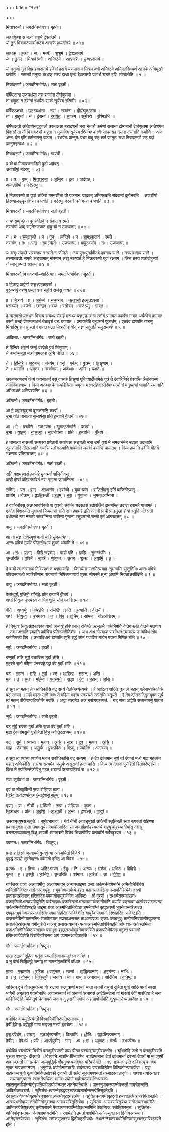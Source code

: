 +++
title = "१०१"

+++


मित्रावरुणौ। जमदग्निर्भार्गवः। बृहती।

ऋध॑गि॒त्था स मर्त्यः॑ शश॒मे दे॒वता॑तये ।  
यो नू॒नं मि॒त्रावरु॑णाव॒भिष्ट॑य आच॒क्रे ह॒व्यदा॑तये ॥ ०१॥

ऋध॑क् । इ॒त्था । सः । मर्त्यः॑ । श॒श॒मे । दे॒वऽता॑तये ।  
यः । नू॒नम् । मि॒त्रावरु॑णौ । अ॒भिष्ट॑ये । आ॒ऽच॒क्रे । ह॒व्यऽदा॑तये ॥

यो मनुष्यो नूनं क्षिप्रं हव्यदातये हविषां प्रदात्रे यजमानाय मित्रावरुणौ अभिष्टये अभिमतसिध्यर्थं आचके अभिमुखौ करोति । समर्त्यो मनुष्यः ऋधक् सत्यं इत्था इत्थं देवतातये यज्ञार्थं शशमे हविः संस्करोति ॥ १ ॥

मित्रावरुणौ। जमदग्निर्भार्गवः। सतो बृहती।

वर्षि॑ष्ठक्षत्रा उरु॒चक्ष॑सा॒ नरा॒ राजा॑ना दीर्घ॒श्रुत्त॑मा ।  
ता बा॒हुता॒ न दं॒सना॑ रथर्यतः सा॒कं सूर्य॑स्य र॒श्मिभिः॑ ॥ ०२॥

वर्षि॑ष्ठऽक्षत्रौ । उ॒रु॒ऽचक्ष॑सा । नरा॑ । राजा॑ना । दी॒र्घ॒श्रुत्ऽत॑मा ।  
ता । बा॒हुता॑ । न । दं॒सना॑ । र॒थ॒र्य॒तः॒ । सा॒कम् । सूर्य॑स्य । र॒श्मिऽभिः॑ ॥

वर्षिष्ठक्षत्रौ अतिशयेनवृद्धबलौ उरुचक्षसा महादर्शनौ नरा नेतारौ कर्मणां राजाना दीप्यमानौ दीर्घश्रुत्तमा अतिशयेन विद्वांसौ ता तौ मित्रावरुणौ बाहुता न भुजाविव सूर्यस्यरश्मिभिः करणैः साकं सह दंसना दंसनानि कर्माणि । अपः अप्नः दंस इति कर्मनामसु पाठात् । रथर्यतः प्राप्नुतः यथा बाहू सह कर्म प्राप्नुतः तथा मित्रावरुणौ सह यज्ञं प्राप्नुतइत्यर्थः ॥ २ ॥

मित्रावरुणौ। जमदग्निर्भार्गवः। गायत्री।

प्र यो वां॑ मित्रावरुणाजि॒रो दू॒तो अद्र॑वत् ।  
अयः॑शीर्षा॒ मदे॑रघुः ॥ ०३॥

प्र । यः । वा॒म् । मि॒त्रा॒व॒रु॒णा॒ । अ॒जि॒रः । दू॒तः । अद्र॑वत् ।  
अयः॑ऽशीर्षा । मदे॑ऽरघुः ॥

हे मित्रावरुणौ वां युवां अजिरो गमनशीलो यो यजमानः प्राद्रवत् अभिगच्छति सदेवानां दूतोभवति । अयःशीर्षा हिरण्यालङ्कृतशिराश्च भवति । मदेरघुः मदकरे धने गन्ताच भवति ॥ ३ ॥

मित्रावरुणौ। जमदग्निर्भार्गवः। सतो बृहती।

न यः स॒म्पृच्छे॒ न पुन॒र्हवी॑तवे॒ न सं॑वा॒दाय॒ रम॑ते ।  
तस्मा॑न्नो अ॒द्य समृ॑तेरुरुष्यतं बा॒हुभ्यां॑ न उरुष्यतम् ॥ ०४॥

न । यः । स॒म्ऽपृच्छे॑ । न । पुनः॑ । हवी॑तवे । न । स॒म्ऽवा॒दाय॑ । रम॑ते ।  
तस्मा॑त् । नः॒ । अ॒द्य । सम्ऽऋ॑तेः । उ॒रु॒ष्य॒त॒म् । बा॒हुऽभ्या॑म् । नः॒ । उ॒रु॒ष्य॒त॒म् ॥

यः शत्रुः संपृच्छे संप्रश्नाय न रमते न क्रीडते । नच पुनःपुनर्हवीतवे हवनाय रमते । नचसंवादाय रमते । तस्माच्छत्रोः समृतेः सङ्ग्रामात् नोस्मान् अद्य उरुष्यतं हे मित्रावरुणौ युवां रक्षतम् । किंच तस्य शत्रोर्बाहुभ्यां नोस्मानुरुष्यतं रक्षतम् ॥ ४ ॥

मित्रावरुणौ;मित्रावरुणौ~आदित्याः। जमदग्निर्भार्गवः। बृहती।

प्र मि॒त्राय॒ प्रार्य॒म्णे स॑च॒थ्य॑मृतावसो ।  
व॒रू॒थ्यं१॒॑ वरु॑णे॒ छन्द्यं॒ वचः॑ स्तो॒त्रं राज॑सु गायत ॥ ०५॥

प्र । मि॒त्राय॑ । प्र । अ॒र्य॒म्णे । स॒च॒थ्य॑म् । ऋ॒त॒व॒सो॒ इत्यृ॑तऽवसो ।  
व॒रू॒थ्य॑म् । वरु॑णे । छन्द्य॑म् । वचः॑ । स्तो॒त्रम् । राज॑ऽसु । गा॒य॒त॒ ॥

हे ऋतवसो यज्ञधन मित्राय सचथ्यं सेवार्हं वरूथ्यं यज्ञगृहभवं च स्तोत्रं प्रगायत प्रकर्षेण गायत अर्यम्णेच प्रगायत वरुणे छन्द्यं प्रीणनसाधनं चैतादृशं वचः प्रगायत । प्रगायतेति बहुवचनं पूजार्थम् । एतदेव दर्शयति राजसु मित्रादिषु राजसु स्तोत्रं गायत पठत मित्रादीन् त्रीन् राज्ञः स्तुतेति समुदायार्थः ॥ ५ ॥

आदित्याः। जमदग्निर्भार्गवः। सतो बृहती।

ते हि॑न्विरे अरु॒णं जेन्यं॒ वस्वेकं॑ पु॒त्रं ति॑सॄ॒णाम् ।  
ते धामा॑न्य॒मृता॒ मर्त्या॑ना॒मद॑ब्धा अ॒भि च॑क्षते ॥ ०६॥

ते । हि॒न्वि॒रे॒ । अ॒रु॒णम् । जेन्य॑म् । वसु॑ । एक॑म् । पु॒त्रम् । ति॒सॄ॒णाम् ।  
ते । धामा॑नि । अ॒मृताः॑ । मर्त्या॑नाम् । अद॑ब्धाः । अ॒भि । च॒क्ष॒ते॒ ॥

अरुणमरुणवर्णं जेन्यं जयसाधनं वसु वासकं तिसॄणां पृथिव्यादीनामेकं पुत्रं ते देवाहिन्विरे प्रेरयन्ति त्रैलोक्यस्य तमोनिवारणाय । किंच अदब्धाः केनाप्यहिंसिताः अमृताः मरणरहितास्तेदेवाः मर्त्यानां मनुष्याणां धामानि स्थानानि अभिचक्षते अभिपश्यन्ति ॥ ६ ॥

अश्विनौ। जमदग्निर्भार्गवः। बृहती।

आ मे॒ वचां॒स्युद्य॑ता द्यु॒मत्त॑मानि॒ कर्त्वा॑ ।  
उ॒भा या॑तं नासत्या स॒जोष॑सा॒ प्रति॑ ह॒व्यानि॑ वी॒तये॑ ॥ ०७॥

आ । मे॒ । वचां॑सि । उत्ऽय॑ता । द्यु॒मत्ऽत॑मानि । कर्त्वा॑ ।  
उ॒भा । या॒त॒म् । ना॒स॒त्या॒ । स॒ऽजोष॑सा । प्रति॑ । ह॒व्यानि॑ । वी॒तये॑ ॥

हे नासत्या नासत्यौ सत्यस्य प्रणेतारौ सजोषसा सङ्गतौ उभा उभौ युवां मे जमदग्नेर्मम उद्यता उद्यतानि द्युमत्तमानि दीप्ततमानि वचांसि स्तोत्ररूपाणि वाक्यानि कर्त्वा कर्माणि चायातम् । किंच हव्यानि हवींषि वीतये भक्षणाय प्रतिगच्छतम् ॥ ७ ॥

अश्विनौ। जमदग्निर्भार्गवः। सतो बृहती।

रा॒तिं यद्वा॑मर॒क्षसं॒ हवा॑महे यु॒वाभ्यां॑ वाजिनीवसू ।  
प्राचीं॒ होत्रां॑ प्रति॒रन्ता॑वितं नरा गृणा॒ना ज॒मद॑ग्निना ॥ ०८॥

रा॒तिम् । यत् । वा॒म् । अ॒र॒क्षस॑म् । हवा॑महे । यु॒वाभ्या॑म् । वा॒जि॒नी॒व॒सू॒ इति॑ वाजिनीऽवसू ।  
प्राची॑म् । होत्रा॑म् । प्र॒ऽति॒रन्तौ॑ । इ॒त॒म् । न॒रा॒ । गृ॒णा॒ना । ज॒मत्ऽअ॑ग्निना ॥

हे वाजिनीवसु अन्नधनावश्विनौ वां युवयोः संबन्धि यदरक्षसं रक्षोवर्जितं दानमस्ति तद्यदा हवामहे याचामहे । एतदेव विशदयति युवाभ्यां क्रियमाणां रातिं दानं हवामहे इति तदानीं प्राचीं प्राङ्मुखां होत्रां स्तुतिं प्रतिरन्तौ वर्धयन्तौ नरा नेतारौ जमदग्निना ऋषिणा गृणाना स्तूयमानौ सन्तौ इतं आगच्छतम् ॥ ८ ॥

वायुः। जमदग्निर्भार्गवः। बृहती।

आ नो॑ य॒ज्ञं दि॑वि॒स्पृशं॒ वायो॑ या॒हि सु॒मन्म॑भिः ।  
अ॒न्तः प॒वित्र॑ उ॒परि॑ श्रीणा॒नो॒३॒॑ऽयं शु॒क्रो अ॑यामि ते ॥ ०९॥

आ । नः॒ । य॒ज्ञम् । दि॒वि॒ऽस्पृश॑म् । वायो॒ इति॑ । या॒हि । सु॒मन्म॑ऽभिः ।  
अ॒न्तरिति॑ । प॒वित्रे॑ । उ॒परि॑ । श्री॒णा॒नः । अ॒यम् । शु॒क्रः । अ॒या॒मि॒ । ते॒ ॥

हे वायो त्वं नोस्माकं दिविस्पृशं तं यज्ञमायाहि । किमर्थमागमनमित्यत्राह-सुमन्मभिः सुष्टुतिभिः अन्तः पवित्रे पवित्रस्यमध्ये उपरिश्रीणानः श्रयमाणो निषिच्यमाणोयं शुक्रः सोमस्ते तुभ्यं अयामि नियताअसीदिति ॥ ९ ॥

वायुः। जमदग्निर्भार्गवः। सतो बृहती।

वेत्य॑ध्व॒र्युः प॒थिभी॒ रजि॑ष्ठैः॒ प्रति॑ ह॒व्यानि॑ वी॒तये॑ ।  
अधा॑ नियुत्व उ॒भय॑स्य नः पिब॒ शुचिं॒ सोमं॒ गवा॑शिरम् ॥ १०॥

वेति॑ । अ॒ध्व॒र्युः । प॒थिऽभिः॑ । रजि॑ष्ठैः । प्रति॑ । ह॒व्यानि॑ । वी॒तये॑ ।  
अध॑ । नि॒यु॒त्वः॒ । उ॒भय॑स्य । नः॒ । पि॒ब॒ । शुचि॑म् । सोम॑म् । गोऽआ॑शिरम् ॥

हे नियुत्वः नियुत्संज्ञकाश्ववन्वायो अध्वर्युः हविर्धानात् रजिष्ठैः ऋजुतमैः पथिभिर्मार्गैः वेतिगच्छति वीतये भक्षणाय । तव भक्षणानि हव्यानि हवींषिच प्रतिनयतीतिशेषः । अध अथ नोस्माकं संबन्धिनं उभयस्य उभयविधं सोमं कर्मणिषष्ठी पिब । उभयविधत्वं दर्शयति शुचिं शुद्धं सोमं गवाशिरं गव्येन पयसा मिश्रितं चेति ॥ १० ॥

सूर्यः। जमदग्निर्भार्गवः। बृहती।

बण्म॒हाँ अ॑सि सूर्य॒ बळा॑दित्य म॒हाँ अ॑सि ।  
म॒हस्ते॑ स॒तो म॑हि॒मा प॑नस्यते॒ऽद्धा दे॑व म॒हाँ अ॑सि ॥ ११॥

बट् । म॒हान् । अ॒सि॒ । सू॒र्य॒ । बट् । आ॒दि॒त्य॒ । म॒हान् । अ॒सि॒ ।  
म॒हः । ते॒ । स॒तः । म॒हि॒मा । प॒न॒स्य॒ते॒ । अ॒द्धा । दे॒व॒ । म॒हान् । अ॒सि॒ ॥

हे सूर्य त्वं महान् तेजसाधिकोसि बट् सत्यं नैतन्मिथ्येत्यर्थः । हे आदित्य अदितेः पुत्र त्वं महान् बलेनाप्यधिकोसि बट् सत्यम् । महो महतः सतोभवतः ते महिमा महत्त्वं पनस्यते स्तोतृभिः स्तूयते । हे देव द्योतनादिगुणयुक्त सूर्य त्वं महान् वीर्येणाप्यधिकोसि भवसि । अद्धा सत्यमेव अत्र नसंशयइत्यर्थः । बट् सत्रा अद्धेति सत्यनामसु पाठात ॥ ११ ॥

सूर्यः। जमदग्निर्भार्गवः। सतो बृहती।

बट् सू॑र्य॒ श्रव॑सा म॒हाँ अ॑सि स॒त्रा दे॑व म॒हाँ अ॑सि ।  
म॒ह्ना दे॒वाना॑मसु॒र्यः॑ पु॒रोहि॑तो वि॒भु ज्योति॒रदा॑भ्यम् ॥ १२॥

बट् । सू॒र्य॒ । श्रव॑सा । म॒हान् । अ॒सि॒ । स॒त्रा । दे॒व॒ । म॒हान् । अ॒सि॒ ।  
म॒ह्ना । दे॒वाना॑म् । अ॒सु॒र्यः॑ । पु॒रःऽहि॑तः । वि॒ऽभु । ज्योतिः॑ । अदा॑भ्यम् ॥

हे सूर्य त्वं श्रवसा श्रवणेन महान् सर्वाधिकोसि बट् सत्यम् । हे देव द्योतमान सूर्य त्वं देवानां मध्ये मह्ना महत्त्वेन महान् अधिकोसि । सत्रा सत्यमेव असुर्यः असुराणां हन्ताचासि । किंच त्वं देवानां पुरोहितो हितोपदेष्टासि । किंच ते ज्योतिस्तेजोविभु महत् अदाभ्यं केनाप्यहिंस्यं च ॥ १२ ॥

उषाः सूर्यप्रभा वा। जमदग्निर्भार्गवः। बृहती।

इ॒यं या नीच्य॒र्किणी॑ रू॒पा रोहि॑ण्या कृ॒ता ।  
चि॒त्रेव॒ प्रत्य॑दर्श्याय॒त्य१॒॑न्तर्द॒शसु॑ बा॒हुषु॑ ॥ १३॥

इ॒यम् । या । नीची॑ । अ॒र्किणी॑ । रू॒पा । रोहि॑ण्या । कृ॒ता ।  
चि॒त्राऽइ॑व । प्रति॑ । अ॒द॒र्शि॒ । आ॒ऽय॒ती । अ॒न्तः । द॒शऽसु॑ । बा॒हुषु॑ ॥

अस्यामृच्युषसःस्तुतिः । सूर्यप्रभायावा । येयं नीची अवाङ्मुखी अर्किणी स्तुतिमती रूपा रूपवती रोहिण्या प्रकाशयुक्ता कृता उषाः सूर्य- प्रभावोत्पादिता सा अन्तर्ब्रह्मांडस्यमध्ये बाहुषु बाहुस्थानीयासु दशसु दशसङ्ख्याकासु दिक्षु आयती आगच्छती चित्रेव चित्रागौरिव प्रत्यदर्शि सर्वैरदृश्यत ॥ १३ ॥

पवमानः। जमदग्निर्भार्गवः। त्रिष्टुप्।

प्र॒जा ह॑ ति॒स्रो अ॒त्याय॑मीयु॒र्न्य१॒॑न्या अ॒र्कम॒भितो॑ विविश्रे ।  
बृ॒हद्ध॑ तस्थौ॒ भुव॑नेष्व॒न्तः पव॑मानो ह॒रित॒ आ वि॑वेश ॥ १४॥

प्र॒ऽजाः । ह॒ । ति॒स्रः । अ॒ति॒ऽआय॑म् । ई॒युः॒ । नि । अ॒न्याः । अ॒र्कम् । अ॒भितः॑ । वि॒वि॒श्रे॒ ।  
बृ॒हत् । ह॒ । त॒स्थौ॒ । भुव॑नेषु । अ॒न्तरिति॑ । पव॑मानः । ह॒रितः॑ । आ । वि॒वे॒श॒ ॥

यास्तिस्रः प्रजाः अत्यायमीयुः अत्यायमायन् अन्यास्ताइमाः प्रजाः अर्कमर्चनीयमग्निं अभितोनिविविश्रे अभितोनिविष्टाः ततोनपराबभूवुः । भुवनेष्वन्तर्मध्ये बृहत् महानसावादित्यः प्रजापतिरित्येके तस्थौ प्रकाशयन्नतिष्ठत् हरितोदिशःपवमानोवायुराविवेश आविष्टः । हौ पूरणौ । तथाचैतस्यब्राह्मणं-प्रजाहतिस्रोअत्यायमीयुरिति यावैताइमाः प्रजास्तिस्रोअत्यायमायंस्तानीमानि वयांसि वङ्गावगधाश्चेररपादान्यन्या अर्कमभितोविविश्रइति ताइमाः प्रजा अर्कमभितोनिविष्टा इममेवाग्निं बृहद्धतस्थौ भुवनेष्वन्तरित्यदउ एवबृहद्भुवनेष्वन्तरसावादित्यः पवमानोहरित आविवेशेति वायुरेव पवमानो दिशोहरित आविष्टइति । वाजसनेयिनोप्यामनन्ति-सतपोतप्यत सप्रजाअसृजत ताअस्यप्रजाः सृष्टाः पराबभूवुः तानीमानिवयांसीत्युपक्रम्य प्रजाहतिस्रोअत्या यमीयुरिति याअमूः प्रजाअत्यायन् न्यन्याअर्कमभितोविविश्रइति अग्निर्वा- अर्कस्तमिमाः प्रजाअभितोनिविष्टास्ताइमाः पराभूता बृहद्धतस्थौभुवनेष्वन्तरिति प्रजापतिमेवैतदभ्यनूक्तं पवमानो हरितआविवेशेति दिशोवैहरितस्ता अयं पवमानआविष्टइति ॥ १४ ॥

गौः। जमदग्निर्भार्गवः। त्रिष्टुप्।

मा॒ता रु॒द्राणां॑ दुहि॒ता वसू॑नां॒ स्वसा॑दि॒त्याना॑म॒मृत॑स्य॒ नाभिः॑ ।  
प्र नु वो॑चं चिकि॒तुषे॒ जना॑य॒ मा गामना॑गा॒मदि॑तिं वधिष्ट ॥ १५॥

मा॒ता । रु॒द्राणा॑म् । दु॒हि॒ता । वसू॑नाम् । स्वसा॑ । आ॒दि॒त्याना॑म् । अ॒मृत॑स्य । नाभिः॑ ।  
प्र । नु । वो॒च॒म् । चि॒कि॒तुषे॑ । जना॑य । मा । गाम् । अना॑गाम् । अदि॑तिम् । व॒धि॒ष्ट॒ ॥

अस्मिन् द्वृचे गौःस्तूयते-या गौः रुद्राणां रुद्रपुत्राणां मरुतां माता जननी वसूनां दुहिता पुत्री आदित्यानां स्वसा भगिनी अमृतस्य पयसोनाभिः आवासस्थानं तां अनागां अनागसं अदितिमदीनां गां गोरुपां देवीं मावधिष्ट हे जना माहिंसिष्टेति चिकितुषे चेतनावते जनाय नु इदानीं प्रवोचं अहं प्रावोचमिति शुश्रूषमाणेभ्यउपदेशः ॥ १५ ॥

गौः। जमदग्निर्भार्गवः। त्रिष्टुप्।

व॒चो॒विदं॒ वाच॑मुदी॒रय॑न्तीं॒ विश्वा॑भिर्धी॒भिरु॑प॒तिष्ठ॑मानाम् ।  
दे॒वीं दे॒वेभ्यः॒ पर्ये॒युषीं॒ गामा मा॑वृक्त॒ मर्त्यो॑ द॒भ्रचे॑ताः ॥ १६॥

व॒चः॒ऽविद॑म् । वाच॑म् । उ॒त्ऽई॒रय॑न्तीम् । विश्वा॑भिः । धी॒भिः । उ॒प॒ऽतिष्ठ॑मानाम् ।  
दे॒वीम् । दे॒वेभ्यः॑ । परि॑ । आ॒ऽई॒युषी॑म् । गाम् । आ । मा॒ । अ॒वृ॒क्त॒ । मर्त्यः॑ । द॒भ्रऽचे॑ताः ॥

वचोविदं वचसोलंभयित्रीमं वाचमुदीरयन्ती पयाः पीत्वा पश्चाद्वाचमुदीरयन्तीम् । श्रुधितोहि जनो न वाचमुदीरयति भुत्त्का पश्चादु- दीरयति । विश्वाभिः सर्वाभिर्धीभिर्वाग्भिः उपतिष्ठमानां देवीं द्योतमानां देवेभ्यो देवार्थं मा मां एयुषीं अवगच्छन्तीं गां दभ्रचेता अल्पबुद्धिर्मर्त्योमनुष्यः पर्यावृक्त परिवर्जयति ॥ १६ ॥त्वमग्नइति द्वाविंशत्यृचं नवमं सूक्तं गायत्रमाग्नेयम् । भृगुगोत्रः प्रयोगोनामऋषिः बार्हस्पत्यः पावकविशेषेण विशिष्टोग्न्याख्योवा । यद्वा सहोनाम्नःपुत्रौ गृहपतियविष्ठसंज्ञकौ द्वावग्नी तौ सहेदं सूक्तमपश्यतां तस्मादस्य तावृषी । अथवा तयोरन्यतरः । तथाचानुक्रान्तं-त्वमग्नेद्मधिका भार्गवः प्रयोगो बार्हस्पत्योवाग्निःपावकः सहससुतयोर्वाग्न्योर्गृहपतियविष्ठयोर्वान्यतर आग्नेयन्त्विति । प्रातरनुवाकस्याग्नेयेक्रतौ गायत्रेछन्दसि आदितोष्टादशर्चः । सूत्रितंच-त्वमग्नेबृहद्वयइत्यष्टादशार्चन्तस्त्वेतिसूक्तेइति । देवसुवांहविःष्वग्नेर्गृहपतेरनुवाक्या त्वमग्नेबृहद्वयइत्येषा । सूत्रितंचत्वमग्नेबृहद्वयो हव्यवाळग्निरजरःपितानइति । अन्वारंभणीयायामग्नेर्भगिनोनुवाक्या आसवंसवितुरित्येषा । सूत्रितंच-आसवंसवितुर्यथा सनोराधांस्याभरेति । आभिप्लविकेषूक्थ्येषु तृतीयसवने मैत्रावरुणस्याग्निंवोवृधन्तमिति वैकल्पिकः स्तोत्रियस्तृचः । सूत्रितंच-अग्निंवोवृधन्तम- ग्नेयंयज्ञमध्वरमिति । दशमेहनि इमन्नोयज्ञमिति स्तोकसूक्तस्य द्वितीयस्यस्थाने अग्नेघृतस्येत्येषा । सूत्रितंच-स्तोकसूक्तस्य द्वितीयतृतीययोः- स्थानेग्नेघृतस्यधीतिभिरुमेसुश्चन्द्रसर्पिषइत्येते इति ।